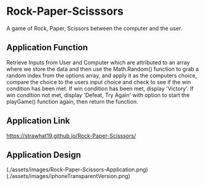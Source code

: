 # Rock-Paper-Scisssors
A game of Rock, Paper, Scissors between the computer and the user.

## Application Function
Retrieve Inputs from User and Computer which are attributed to an array where we store the data and then use the Math.Random() function to grab a random index from the options array, and apply it as the computers choice, compare the choice to the users input choice and check to see if the win condition has been met. If win condition has been met, display 'Victory'. If win condition not met, display 'Defeat, Try Again' with option to start the playGame() function again, then return the function.

## Application Link
https://strawhat19.github.io/Rock-Paper-Scisssors/

## Application Design
(./assets/images/Rock-Paper-Scissors-Application.png)
(./assets/images/iphoneTransparentVersion.png)
